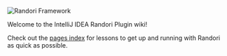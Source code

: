 ![Randori Framework](wiki/images/Randori_256.png)

Welcome to the IntelliJ IDEA Randori Plugin wiki!

Check out the [pages index](https://github.com/RandoriAS/randori-plugin-intellij/wiki/_pages) for lessons to get up and running with Randori as quick as possible.